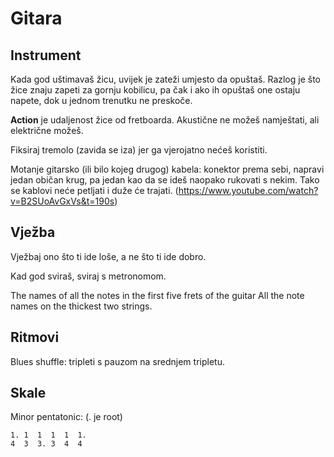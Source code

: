 # Gitara

## Instrument

Kada god uštimavaš žicu, uvijek je zateži umjesto da opuštaš. Razlog je što žice znaju zapeti za gornju kobilicu, pa čak i ako ih opuštaš one ostaju napete, dok u jednom trenutku ne preskoče.

**Action** je udaljenost žice od fretboarda. Akustične ne možeš namještati, ali električne možeš.

Fiksiraj tremolo (zavida se iza) jer ga vjerojatno nećeš koristiti.

Motanje gitarsko (ili bilo kojeg drugog) kabela: konektor prema sebi, napravi jedan običan krug, pa jedan kao da se ideš naopako rukovati s nekim. Tako se kablovi neće petljati i duže će trajati. (https://www.youtube.com/watch?v=B2SUoAvGxVs&t=190s)

## Vježba

Vježbaj ono što ti ide loše, a ne što ti ide dobro.

Kad god sviraš, sviraj s metronomom.

The names of all the notes in the first five frets of the guitar
All the note names on the thickest two strings.


## Ritmovi

Blues shuffle: tripleti s pauzom na srednjem tripletu.

## Skale

Minor pentatonic: (. je root)
```
1. 1  1  1  1  1.
4  3  3. 3  4  4
```

